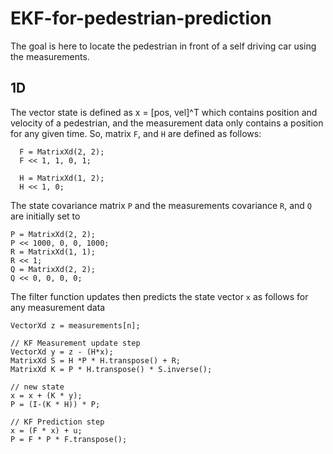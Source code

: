 # EKF-for-pedestrian-prediction

The goal is here to locate the pedestrian in front of a self driving car using the measurements.

## 1D
The vector state is defined as x = [pos, vel]^T which contains position and velocity of a pedestrian, and the measurement data only contains a position for any given time. So, matrix `F`, and `H` are defined as follows:
```
  F = MatrixXd(2, 2);
  F << 1, 1, 0, 1;

  H = MatrixXd(1, 2);
  H << 1, 0;
```
The state covariance matrix `P` and the measurements covariance `R`, and `Q` are initially set to
```     
P = MatrixXd(2, 2);
P << 1000, 0, 0, 1000;
R = MatrixXd(1, 1);
R << 1;
Q = MatrixXd(2, 2);
Q << 0, 0, 0, 0;
```
The filter function updates then predicts the state vector `x` as follows for any measurement data
```
VectorXd z = measurements[n];

// KF Measurement update step
VectorXd y = z - (H*x);
MatrixXd S = H *P * H.transpose() + R;
MatrixXd K = P * H.transpose() * S.inverse();

// new state
x = x + (K * y);
P = (I-(K * H)) * P;

// KF Prediction step
x = (F * x) + u;
P = F * P * F.transpose();
```
